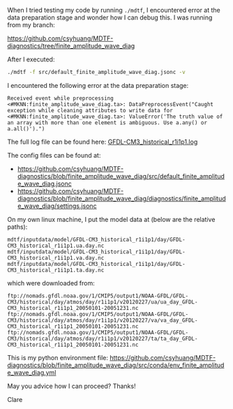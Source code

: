 When I tried testing my code by running `./mdtf`, I encountered error at the data preparation stage and wonder how I can debug this. I was running from my branch:

https://github.com/csyhuang/MDTF-diagnostics/tree/finite_amplitude_wave_diag

After I executed:

```bash
./mdtf -f src/default_finite_amplitude_wave_diag.jsonc -v
```

I encountered the following error at the data preparation stage:
```
Received event while preprocessing <#MKNN:finite_amplitude_wave_diag.ta>: DataPreprocessEvent("Caught exception while cleaning attributes to write data for <#MKNN:finite_amplitude_wave_diag.ta>: ValueError('The truth value of an array with more than one element is ambiguous. Use a.any() or a.all()').")
```
The full log file can be found here: [GFDL-CM3_historical_r1i1p1.log](GFDL-CM3_historical_r1i1p1.log)

The config files can be found at:
- https://github.com/csyhuang/MDTF-diagnostics/blob/finite_amplitude_wave_diag/src/default_finite_amplitude_wave_diag.jsonc
- https://github.com/csyhuang/MDTF-diagnostics/blob/finite_amplitude_wave_diag/diagnostics/finite_amplitude_wave_diag/settings.jsonc

On my own linux machine, I put the model data at (below are the relative paths):
```
mdtf/inputdata/model/GFDL-CM3_historical_r1i1p1/day/GFDL-CM3_historical_r1i1p1.ua.day.nc
mdtf/inputdata/model/GFDL-CM3_historical_r1i1p1/day/GFDL-CM3_historical_r1i1p1.va.day.nc
mdtf/inputdata/model/GFDL-CM3_historical_r1i1p1/day/GFDL-CM3_historical_r1i1p1.ta.day.nc
```

which were downloaded from:
```
ftp://nomads.gfdl.noaa.gov/1/CMIP5/output1/NOAA-GFDL/GFDL-CM3/historical/day/atmos/day/r1i1p1/v20120227/ua/ua_day_GFDL-CM3_historical_r1i1p1_20050101-20051231.nc
ftp://nomads.gfdl.noaa.gov/1/CMIP5/output1/NOAA-GFDL/GFDL-CM3/historical/day/atmos/day/r1i1p1/v20120227/va/va_day_GFDL-CM3_historical_r1i1p1_20050101-20051231.nc
ftp://nomads.gfdl.noaa.gov/1/CMIP5/output1/NOAA-GFDL/GFDL-CM3/historical/day/atmos/day/r1i1p1/v20120227/ta/ta_day_GFDL-CM3_historical_r1i1p1_20050101-20051231.nc
```

This is my python environment file:
https://github.com/csyhuang/MDTF-diagnostics/blob/finite_amplitude_wave_diag/src/conda/env_finite_amplitude_wave_diag.yml

May you advice how I can proceed? Thanks!

Clare